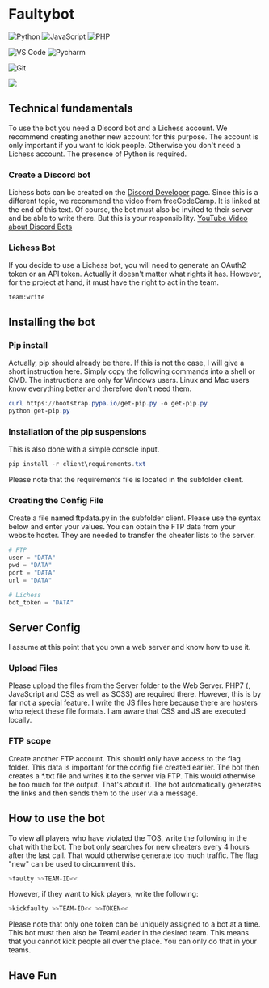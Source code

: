 # Faultybot
![Python](https://img.shields.io/badge/-Python-3776AB?logo=python&logoColor=ffffff) ![JavaScript](https://img.shields.io/badge/-JavaScript-F7DF1E?&logo=javascript&logoColor=000000) ![PHP](https://img.shields.io/badge/-PHP-BB4444?logo=PHP&logoColor=000000)

![VS Code](https://img.shields.io/badge/VSCode-%23007ACC?logo=Visual-studio-code) ![Pycharm](https://img.shields.io/badge/PyCharm-green?logo=PyCharm) 

![Git](https://img.shields.io/badge/-Git-%23F05032?logo=git&logoColor=%23ffffff)

<a href="https://github.com/jplight/faultybot">
  <img align="center" src="https://github-readme-stats.vercel.app/api/pin/?username=jplight&repo=faultybot&theme=algolia" />
</a>


## Technical fundamentals
To use the bot you need a Discord bot and a Lichess account.
We recommend creating another new account for this purpose. The account is only important if you want to kick people. Otherwise you don't need a Lichess account.  The presence of Python is required.

### Create a Discord bot
Lichess bots can be created on the [Discord Developer](https://discord.com/developers/) page. Since this is a different topic, we recommend the video from freeCodeCamp. It is linked at the end of this text. Of course, the bot must also be invited to their server and be able to write there. But this is your responsibility.  [YouTube Video about Discord Bots](https://youtu.be/SPTfmiYiuok?t=3)

### Lichess Bot
If you decide to use a Lichess bot, you will need to generate an OAuth2 token or an API token. Actually it doesn't matter what rights it has. However, for the project at hand, it must have the right to act in the team.
```Lichess
team:write
```

## Installing the bot

### Pip install 
Actually, pip should already be there. If this is not the case, I will give a short instruction here. Simply copy the following commands into a shell or CMD. The instructions are only for Windows users. Linux and Mac users know everything better and therefore don't need them. 

```PowerShell
curl https://bootstrap.pypa.io/get-pip.py -o get-pip.py
python get-pip.py
```

### Installation of the pip suspensions
This is also done with a simple console input. 
```PowerShell
pip install -r client\requirements.txt 
```
Please note that the requirements file is located in the subfolder client.

### Creating the Config File
Create a file named ftpdata.py in the subfolder client. Please use the syntax below and enter your values. You can obtain the FTP data from your website hoster. They are needed to transfer the cheater lists to the server.

```Python
# FTP 
user = "DATA"
pwd = "DATA"
port = "DATA"
url = "DATA"

# Lichess
bot_token = "DATA"
```

## Server Config
I assume at this point that you own a web server and know how to use it.

### Upload Files
Please upload the files from the Server folder to the Web Server.  PHP7 (, JavaScript and CSS as well as SCSS) are required there. However, this is by far not a special feature. I write the JS files here because there are hosters who reject these file formats. I am aware that CSS and JS are executed locally. 


### FTP scope
Create another FTP account. This should only have access to the flag folder. 
This data is important for the config file created earlier. The bot then creates a *.txt file and writes it to the server via FTP. This would otherwise be too much for the output.
That's about it. The bot automatically generates the links and then sends them to the user via a message.


## How to use the bot
To view all players who have violated the TOS, write the following in the chat with the bot.
The bot only searches for new cheaters every 4 hours after the last call. That would otherwise generate too much traffic. The flag "new" can be used to circumvent this.

```PowerShell
>faulty >>TEAM-ID<< 
```

However, if they want to kick players, write the following:

```PowerShell
>kickfaulty >>TEAM-ID<< >>TOKEN<< 
```

Please note that only one token can be uniquely assigned to a bot at a time. This bot must then also be TeamLeader in the desired team. This means that you cannot kick people all over the place. You can only do that in your teams.

## Have Fun
